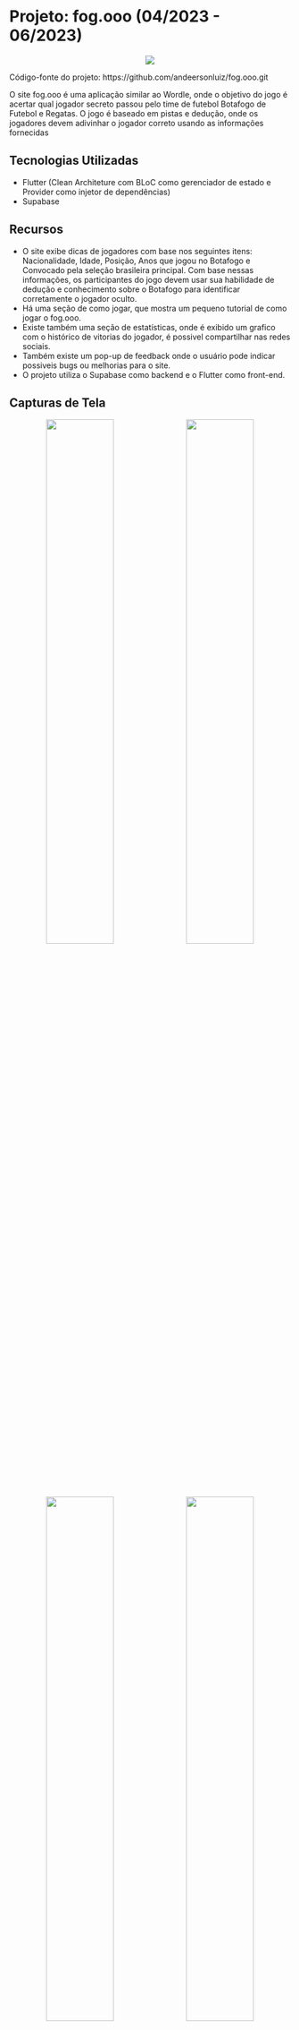 # Projeto: fog.ooo (04/2023 - 06/2023)

<p align="center">
<img src="https://github.com/andeersonluiz/fogooo/assets/42013276/130411fd-71ac-468d-b526-10e8ffa0eded)">
<p>Código-fonte do projeto: https://github.com/andeersonluiz/fog.ooo.git</p>  
</p>
O site fog.ooo é uma aplicação similar ao Wordle, onde o objetivo do jogo é acertar qual jogador secreto passou pelo time de futebol Botafogo de Futebol e Regatas. O jogo é baseado em pistas e dedução, onde os jogadores devem adivinhar o jogador correto usando as informações fornecidas

## Tecnologias Utilizadas

- Flutter (Clean Architeture com BLoC como gerenciador de estado e Provider como injetor de dependências)
- Supabase 

## Recursos

- O site exibe dicas de jogadores com base nos seguintes itens: Nacionalidade, Idade, Posição, Anos que jogou no Botafogo e Convocado pela seleção brasileira principal. Com base nessas informações, os participantes do jogo devem usar sua habilidade de dedução e conhecimento sobre o Botafogo para identificar corretamente o jogador oculto.
- Há uma seção de como jogar, que mostra um pequeno tutorial de como jogar o fog.ooo.
- Existe também uma seção de estatísticas, onde é exibido um grafico com o histórico de vitorias do jogador, é possivel compartilhar nas redes sociais.
- Também existe um pop-up de feedback onde o usuário pode indicar possiveis bugs ou melhorias para o site.
- O projeto utiliza o Supabase como backend e o Flutter como front-end.

## Capturas de Tela

<p align="center">
<img src="https://github.com/andeersonluiz/fogooo/assets/42013276/57721e15-188e-4b45-85ae-676520e0baea" width="49%" >
<img src="https://github.com/andeersonluiz/fogooo/assets/42013276/ddcbafc3-8810-4f33-b547-4b72877e28b3" width="49%" > 
</p>

<p align="center">
<img src="https://github.com/andeersonluiz/fogooo/assets/42013276/d8857b32-ab4a-4fb7-b1cb-8c4a3ff68d08"  width="49%">
<img src="https://github.com/andeersonluiz/fogooo/assets/42013276/95b09076-10a4-4031-bfaa-3f059ef564a0"  width="49%">
</p>  

## Contato

Caso tenha alguma dúvida ou deseje entrar em contato, você pode me encontrar em:




- [LinkedIn] https://www.linkedin.com/in/anderson-luiz-05b485208
- [Email] andeersonrocha1998@gmail.com
- [Url do site] https://fogooo.github.io/#/
